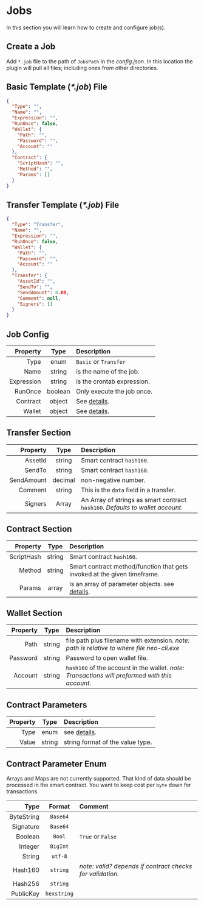 # Jobs
In this section you will learn how to create and configure job(s).

## Create a Job
Add `*.job` file to the path of `JobsPath` in the _config.json_. In this
location the plugin will pull all files; including ones from other
directories.

## Basic Template (_*.job_) File
```json
{
  "Type": "",
  "Name": "",
  "Expression": "",
  "RunOnce": false,
  "Wallet": {
    "Path": "",
    "Password": "",
    "Account": ""
  },
  "Contract": {
    "ScriptHash": "",
    "Method": "",
    "Params": []
  }
}
```

## Transfer Template (_*.job_) File
```json
{
  "Type": "Transfer",
  "Name": "",
  "Expression": "",
  "RunOnce": false,
  "Wallet": {
    "Path": "",
    "Password": "",
    "Account": ""
  },
  "Transfer": {
    "AssetId": "",
    "SendTo": "",
    "SendAmount": 0.00,
    "Comment": null,
    "Signers": []
  }
}
```

## Job Config
| Property | Type | Description |
| ---: | :---: | :--- |
|Type|enum|`Basic` or `Transfer`|
|Name|string|is the name of the job.|
|Expression|string|is the crontab expression.|
|RunOnce|boolean|Only execute the job once.|
|Contract|object|See [details](#contract-section).|
|Wallet|object|See [details](#wallet-section).|

## Transfer Section
| Property | Type | Description |
| ---: | :---: | :--- |
|AssetId|string|Smart contract `hash160`.|
|SendTo|string|Smart contract `hash160`.|
|SendAmount|decimal| non-negative number.|
|Comment|string|This is the `data` field in a transfer.|
|Signers|Array| An Array of strings as smart contract `hash160`. _Defaults to wallet account_.|

## Contract Section
| Property | Type | Description |
| ---: | :---: | :--- |
|ScriptHash|string|Smart contract `hash160`.|
|Method|string|Smart contract method/function that gets invoked at the given timeframe.|
|Params|array|is an array of parameter objects. see [details](#contract-parameters).|

## Wallet Section
| Property | Type | Description |
| ---: | :---: | :--- |
|Path|string|file path plus filename with extension. _note: path is relative to where file neo-cli.exe_|
|Password|string|Password to open wallet file.|
|Account|string| `hash160` of the account in the wallet. _note: Transactions will preformed with this account._|

## Contract Parameters
| Property | Type | Description |
| ---: | :---: | :--- |
|Type|enum| see [details](#contract-parameter-enum).|
|Value|string| string format of the value type.|

## Contract Parameter Enum
Arrays and Maps are not currently supported. That kind of data
should be processed in the smart contract. You want to keep cost
per `byte` down for transactions.

| Type | Format | Comment |
| ---: | :---: | :--- |
|ByteString|`Base64`||
|Signature|`Base64`||
|Boolean|`Bool`|`True` or `False`|
|Integer|`BigInt`||
|String|`utf-8`||
|Hash160|`string`|_note: valid? depends if contract checks for validation_.|
|Hash256|`string`||
|PublicKey|`hexstring`||
